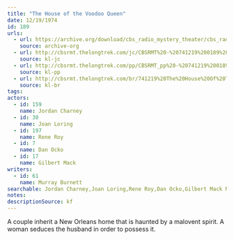 ```yaml
---
title: "The House of the Voodoo Queen"
date: 12/19/1974
id: 189
urls: 
  - url: https://archive.org/download/cbs_radio_mystery_theater/cbs_radio_mystery_theater-0151-0200.zip/cbs_radio_mystery_theater-0151-0200%2Fcbsrmt_0189_the_house_of_the_voodoo_queen.mp3
    source: archive-org
  - url: http://cbsrmt.thelongtrek.com/jc/CBSRMT%20-%20741219%200189%20House%20Of%20The%20Voodoo%20Queen%20vbr%20fb2%20gap_jc.mp3
    source: kl-jc
  - url: http://cbsrmt.thelongtrek.com/pp/CBSRMT_pp%20-%20741219%200189%20The%20House%20of%20the%20Voodoo%20Queen.mp3
    source: kl-pp
  - url: http://cbsrmt.thelongtrek.com/br/741219%20The%20House%20Of%20The%20Voodoo%20Queen%20-%20WOR.mp3
    source: kl-br
tags: 
actors:  
  - id: 159
    name: Jordan Charney  
  - id: 30
    name: Joan Loring  
  - id: 197
    name: Rene Roy  
  - id: 7
    name: Dan Ocko  
  - id: 17
    name: Gilbert Mack
writers:  
  - id: 61
    name: Murray Burnett
searchable: Jordan Charney,Joan Loring,Rene Roy,Dan Ocko,Gilbert Mack Murray Burnett
notes: 
descriptionSource: kf
---
```

A couple inherit a New Orleans home that is haunted by a malovent spirit. A woman seduces the husband in order to possess it.